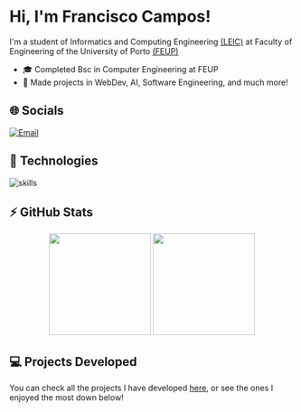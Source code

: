 # Hi, I'm Francisco Campos!

I'm a student of Informatics and Computing Engineering [(LEIC)](https://sigarra.up.pt/feup/en/cur_geral.cur_view?pv_curso_id=22841) at Faculty of Engineering of the University of Porto [(FEUP)](https://sigarra.up.pt/feup/pt/web_page.inicial)
 - 🎓 Completed Bsc in Computer Engineering at FEUP
 - 🤩 Made projects in WebDev, AI, Software Engineering, and much more!

## 🌐 Socials

[![Email](https://shields.io/badge/gmail-%23EA4335.svg?&style=for-the-badge&logo=gmail&logoColor=white)](mailto:franciscosccampos@gmail.com)

## 🔧 Technologies

![skills](https://skillicons.dev/icons?i=c,cpp,cs,java,py,dart,flutter,angular,androidstudio,html,css,js,php,linux,sqlite,firebase,docker,laravel,postgres,haskell,perl&theme=light)

## ⚡ GitHub Stats

<div align="center">
  <img height="180em" src="https://readme-stats.warengonzaga.com/api?username=francis802&show_icons=true&include_all_commits=true&count_private=true"/>
 <img height="180em" src="https://readme-stats.warengonzaga.com/api/top-langs?username=francis802&layout=compact"/>
</div>

## 💻 Projects Developed

You can check all the projects I have developed [here](PROJECTS.md), or see the ones I enjoyed the most down below!
